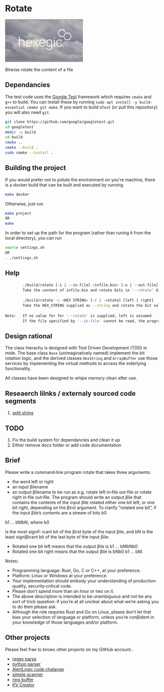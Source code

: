 # Rotate

![image](resources/hexegic.png)

Bitwise rotate the content of a file

## Dependancies

The test code uses the [Google Test](https://github.com/google/googletest) framework which requires `cmake` and `g++` to build.
You can install these by running `sudo apt install -y build-essential cmake git make`.
If you want to build `GTest` (or pull this repository) you will also need `git`.

```bash
git clone https://github.com/google/googletest.git
cd googletest
mkdir -p build 
cd build 
cmake .. 
cmake --build . 
sudo cmake --install . 
```

## Building the project

If you would prefer not to polute the environment on you're machine, there is a docker build that can be built and executed by running 

```bash
make docker
``` 

Otherwise, just run

```bash
make project  
OR
make
``` 

In order to set up the path for the program (rather than runing it from the local directory), you can run 

```bash
source settings.sh
OR 
. ./settings.sh
```

## Help

```bash
        ./build/rotate [-i | --in-file] <infile.bin> [-o | --out-file] <outfile.bin> [-r | --rotate] [left | right]
        Take the content of infile.bin and rotate bits in '--rotate' direction, writing the output to outfile.bin

        ./build/rotate -s <HEX STRING> [-r | -rotate] [left | right]
        Take the HEX_STRING supplied as --string and rotate the bit values in the direction indicated by --rotate, then write the hex values to the console

Note:   If no value for for '--rotate' is supplied, left is assumed
        If the file specified by '--in-file' cannot be read, the program will terminate
```

## Design rational

The class hierachy is designed with Test Driven Development (TDD) in mide. The base class `Base` (unimaginatively named) implement the bit rotation logic, and the derived classes `HexString` and `ArrayBuffer` use those services by implementing the virtual methods to access the inderlying functionality.

All classes have been designed to whipe memory clean after use.

## Reseaerch lilnks / externaly sourced code segments

1. [split string](https://stackoverflow.com/questions/14265581/parse-split-a-string-in-c-using-string-delimiter-standard-c)

## TODO

1. Fix the build system for dependancies and clean it up
2. Either remove docs folder or add code documentation

## Brief

Please write a command‐line program rotate that takes three arguments:

- the word left or right
- an input βilename
- an output βilename
to be run as e.g. rotate left in‐file out‐file or rotate right in‐file out‐file.
The program should write an output βile that contains the contents of the input βile rotated either one bit left, or
one bit right, depending on the βirst argument.
To clarify “rotated one bit”, if the input βile’s contents are a stream of bits b0

b1 ... bMbN, where b0

is the most signif‐
icant bit of the βirst byte of the input βile, and bN is the least signiβicant bit of the last byte of the input βile:

- Rotated one bit left means that the output βile is b1 ... bMbNb0
- Rotated one bit right means that the output βile is bNb0
b1 ... bM.

Notes:

- Programming language: Rust, Go, C or C++, at your preference.
- Platform: Linux or Windows at your preference.
- Your implementation should embody your understanding of production‐quality, security‐critical code.
- Please don’t spend more than an hour or two on it.
- The above description is intended to be unambiguous and not be any sort of trick question: if you’re at all unclear about what we’re asking you to do then please ask.
- Although the role requires Rust and Go on Linux, please don’t let that bias your selection of language or platform, unless you’re conβident in your knowledge of those languages and/or platform.

## Other projects

Please feel free to brows other projects on my GitHub account..

- [regex parse](https://github.com/GCUGreyArea/regex-parser)
- [python parser](https://github.com/GCUGreyArea/python-parser)
- [AlertLogic code chalange](https://github.com/GCUGreyArea/AlertLogic)
- [simple scanner](https://github.com/GCUGreyArea/simple-scanner)
- [ring buffer](https://github.com/GCUGreyArea/ring_buffer)
- [KV Creator](https://github.com/GCUGreyArea/kv_creator)